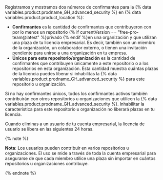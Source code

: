 Registramos y mostramos dos números de confirmantes para la {% data variables.product.prodname_GH_advanced_security %} en {% data variables.product.product_location %}:

- **Confirmantes** es la cantidad de confirmantes que contribuyeron con por lo menos un repositorio {% if currentVersion == "free-pro-team@latest" %}privado {% endif %}en una organización y que utilizan una plaza de tu licencia empresarial. Es decir, también son un miembro de la organización, un colaborador externo, o tienen una invitación pendiente para unirse a una organización en tu empresa.
- **Únicos para este repositorio/organización** es la cantidad de confirmantes que contribuyen únicamente a este repositorio o a los repositorios en esta organización. Esta cantidad muestra cuántas plazas de la licencia puedes liberar si inhabilitas la {% data variables.product.prodname_GH_advanced_security %} para este repositorio u organización.

Si no hay confirmantes únicos, todos los confirmantes activos también contribuirán con otros repositorios u organizaciones que utilicen la {% data variables.product.prodname_GH_advanced_security %}. Inhabilitar la característica para este repositorio u organización no liberará plazas en tu licencia.

Cuando eliminas a un usuario de tu cuenta empresarial, la licencia de usuario se libera en las siguientes 24 horas.

{% note %}

**Nota:** Los usuarios pueden contribuir en varios repositorios u organizaciones. El uso se mide a través de toda la cuenta empresarial para asegurarse de que cada miembro utilice una plaza sin importar en cuántos repositorios u organizaciones contribuye.

{% endnote %}
